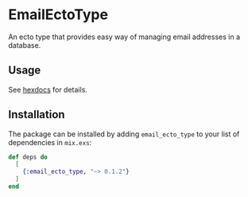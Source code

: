 # EmailEctoType

An ecto type that provides easy way of managing email addresses
in a database.

## Usage

See [hexdocs](https://hexdocs.pm/email_ecto_type) for details.

## Installation

The package can be installed by adding `email_ecto_type` to your list
of dependencies in `mix.exs`:

```elixir
def deps do
  [
    {:email_ecto_type, "~> 0.1.2"}
  ]
end
```

